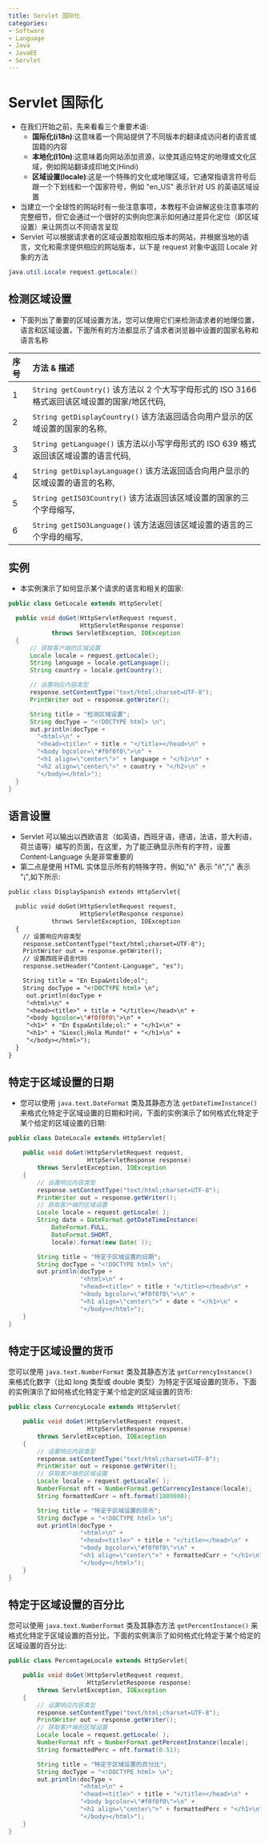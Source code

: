 ```yaml
---
title: Servlet 国际化
categories:
- Software
- Language
- Java
- JavaEE
- Servlet
---
```

# Servlet 国际化

- 在我们开始之前，先来看看三个重要术语:
    - **国际化(i18n)**:这意味着一个网站提供了不同版本的翻译成访问者的语言或国籍的内容
    - **本地化(l10n)**:这意味着向网站添加资源，以使其适应特定的地理或文化区域，例如网站翻译成印地文(Hindi)
    - **区域设置(locale)**:这是一个特殊的文化或地理区域，它通常指语言符号后跟一个下划线和一个国家符号，例如 "en_US" 表示针对 US 的英语区域设置
- 当建立一个全球性的网站时有一些注意事项，本教程不会讲解这些注意事项的完整细节，但它会通过一个很好的实例向您演示如何通过差异化定位（即区域设置）来让网页以不同语言呈现
- Servlet 可以根据请求者的区域设置拾取相应版本的网站，并根据当地的语言，文化和需求提供相应的网站版本，以下是 request 对象中返回 Locale 对象的方法

```java
java.util.Locale request.getLocale()
```

## 检测区域设置

- 下面列出了重要的区域设置方法，您可以使用它们来检测请求者的地理位置，语言和区域设置，下面所有的方法都显示了请求者浏览器中设置的国家名称和语言名称

| 序号 | 方法 & 描述                                                  |
| :--- | :----------------------------------------------------------- |
| 1    | `String getCountry()` 该方法以 2 个大写字母形式的 ISO 3166 格式返回该区域设置的国家/地区代码, |
| 2    | `String getDisplayCountry()` 该方法返回适合向用户显示的区域设置的国家的名称, |
| 3    | `String getLanguage()` 该方法以小写字母形式的 ISO 639 格式返回该区域设置的语言代码, |
| 4    | `String getDisplayLanguage()` 该方法返回适合向用户显示的区域设置的语言的名称, |
| 5    | `String getISO3Country()` 该方法返回该区域设置的国家的三个字母缩写, |
| 6    | `String getISO3Language()` 该方法返回该区域设置的语言的三个字母的缩写, |

## 实例

- 本实例演示了如何显示某个请求的语言和相关的国家:

```java
public class GetLocale extends HttpServlet{

  public void doGet(HttpServletRequest request,
                    HttpServletResponse response)
            throws ServletException, IOException
  {
      // 获取客户端的区域设置
      Locale locale = request.getLocale();
      String language = locale.getLanguage();
      String country = locale.getCountry();

      // 设置响应内容类型
      response.setContentType("text/html;charset=UTF-8");
      PrintWriter out = response.getWriter();

      String title = "检测区域设置";
      String docType = "<!DOCTYPE html> \n";
      out.println(docType +
        "<html>\n" +
        "<head><title>" + title + "</title></head>\n" +
        "<body bgcolor=\"#f0f0f0\">\n" +
        "<h1 align=\"center\">" + language + "</h1>\n" +
        "<h2 align=\"center\">" + country + "</h2>\n" +
        "</body></html>");
  }
}
```

## 语言设置

- Servlet 可以输出以西欧语言（如英语，西班牙语，德语，法语，意大利语，荷兰语等）编写的页面，在这里，为了能正确显示所有的字符，设置 Content-Language 头是非常重要的
- 第二点是使用 HTML 实体显示所有的特殊字符，例如,"&#241;" 表示 "ñ","&#161;" 表示 "¡",如下所示:

```jsp
public class DisplaySpanish extends HttpServlet{

  public void doGet(HttpServletRequest request,
                    HttpServletResponse response)
            throws ServletException, IOException
  {
    // 设置响应内容类型
    response.setContentType("text/html;charset=UTF-8");
    PrintWriter out = response.getWriter();
    // 设置西班牙语言代码
    response.setHeader("Content-Language", "es");

    String title = "En Espa&ntilde;ol";
    String docType = "<!DOCTYPE html> \n";
     out.println(docType +
     "<html>\n" +
     "<head><title>" + title + "</title></head>\n" +
     "<body bgcolor=\"#f0f0f0\">\n" +
     "<h1>" + "En Espa&ntilde;ol:" + "</h1>\n" +
     "<h1>" + "&iexcl;Hola Mundo!" + "</h1>\n" +
     "</body></html>");
  }
}
```

## 特定于区域设置的日期

- 您可以使用 `java.text.DateFormat` 类及其静态方法 `getDateTimeInstance()` 来格式化特定于区域设置的日期和时间，下面的实例演示了如何格式化特定于某个给定的区域设置的日期:

```java
public class DateLocale extends HttpServlet{

    public void doGet(HttpServletRequest request,
                      HttpServletResponse response)
        throws ServletException, IOException
    {
        // 设置响应内容类型
        response.setContentType("text/html;charset=UTF-8");
        PrintWriter out = response.getWriter();
        // 获取客户端的区域设置
        Locale locale = request.getLocale( );
        String date = DateFormat.getDateTimeInstance(
            DateFormat.FULL,
            DateFormat.SHORT,
            locale).format(new Date( ));

        String title = "特定于区域设置的日期";
        String docType = "<!DOCTYPE html> \n";
        out.println(docType +
                    "<html>\n" +
                    "<head><title>" + title + "</title></head>\n" +
                    "<body bgcolor=\"#f0f0f0\">\n" +
                    "<h1 align=\"center\">" + date + "</h1>\n" +
                    "</body></html>");
    }
}
```

## 特定于区域设置的货币

您可以使用 `java.text.NumberFormat` 类及其静态方法 `getCurrencyInstance()` 来格式化数字（比如 long 类型或 double 类型）为特定于区域设置的货币，下面的实例演示了如何格式化特定于某个给定的区域设置的货币:

```java
public class CurrencyLocale extends HttpServlet{

    public void doGet(HttpServletRequest request,
                      HttpServletResponse response)
        throws ServletException, IOException
    {
        // 设置响应内容类型
        response.setContentType("text/html;charset=UTF-8");
        PrintWriter out = response.getWriter();
        // 获取客户端的区域设置
        Locale locale = request.getLocale( );
        NumberFormat nft = NumberFormat.getCurrencyInstance(locale);
        String formattedCurr = nft.format(1000000);

        String title = "特定于区域设置的货币";
        String docType = "<!DOCTYPE html> \n";
        out.println(docType +
                    "<html>\n" +
                    "<head><title>" + title + "</title></head>\n" +
                    "<body bgcolor=\"#f0f0f0\">\n" +
                    "<h1 align=\"center\">" + formattedCurr + "</h1>\n" +
                    "</body></html>");
    }
}
```

## 特定于区域设置的百分比

您可以使用 `java.text.NumberFormat` 类及其静态方法 `getPercentInstance()` 来格式化特定于区域设置的百分比，下面的实例演示了如何格式化特定于某个给定的区域设置的百分比:

```java
public class PercentageLocale extends HttpServlet{

    public void doGet(HttpServletRequest request,
                      HttpServletResponse response)
        throws ServletException, IOException
    {
        // 设置响应内容类型
        response.setContentType("text/html;charset=UTF-8");
        PrintWriter out = response.getWriter();
        // 获取客户端的区域设置
        Locale locale = request.getLocale( );
        NumberFormat nft = NumberFormat.getPercentInstance(locale);
        String formattedPerc = nft.format(0.51);

        String title = "特定于区域设置的百分比";
        String docType = "<!DOCTYPE html> \n";
        out.println(docType +
                    "<html>\n" +
                    "<head><title>" + title + "</title></head>\n" +
                    "<body bgcolor=\"#f0f0f0\">\n" +
                    "<h1 align=\"center\">" + formattedPerc + "</h1>\n" +
                    "</body></html>");
    }
}
```